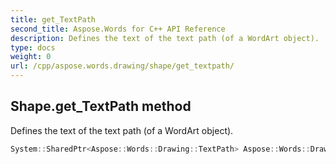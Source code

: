 ```yaml
---
title: get_TextPath
second_title: Aspose.Words for C++ API Reference
description: Defines the text of the text path (of a WordArt object). 
type: docs
weight: 0
url: /cpp/aspose.words.drawing/shape/get_textpath/
---
```

## Shape.get_TextPath method


Defines the text of the text path (of a WordArt object).

```cpp
System::SharedPtr<Aspose::Words::Drawing::TextPath> Aspose::Words::Drawing::Shape::get_TextPath()
```

